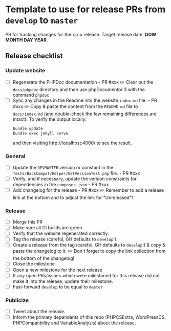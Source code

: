 Template to use for release PRs from `develop` to `master`
===========================================================

PR for tracking changes for the x.x.x release. Target release date: **DOW MONTH DAY YEAR**.

## Release checklist

### Update website
- [ ] Regenerate the PHPDoc documentation - PR #xxx
    :pencil2: Clear out the `docs/phpdoc` directory and then use phpDocumentor 3 with the command `phpdoc`
- [ ] Sync any changes in the Readme into the website `index.md` file. - PR #xxx
    :pencil2: Copy & paste the content from the `README.md` file to `docs/index.md` (and double-check the few remaining differences are intact).
    To verify the output locally:
    ```bash
    bundle update
    bundle exec jekyll serve
    ```
    and then visiting http://localhost:4000/ to see the result.

### General
- [ ] Update the `DEVMASTER` version nr constant in the `Tests/BackCompat/Helper/GetVersionTest.php` file. - PR #xxx
- [ ] Verify, and if necessary, update the version constraints for dependencies in the `composer.json` - PR #xxx
- [ ] Add changelog for the release - PR #xxx
    :pencil2: Remember to add a release link at the bottom and to adjust the link for "Unreleased"!

### Release
- [ ] Merge this PR
- [ ] Make sure all CI builds are green.
- [ ] Verify that the website regenerated correctly.
- [ ] Tag the release (careful, GH defaults to `develop`!).
- [ ] Create a release from the tag (careful, GH defaults to `develop`!) & copy & paste the changelog to it.
    :pencil2: Don't forget to copy the link collection from the bottom of the changelog!
- [ ] Close the milestone
- [ ] Open a new milestone for the next release
- [ ] If any open PRs/issues which were milestoned for this release did not make it into the release, update their milestone.
- [ ] Fast-forward `develop` to be equal to `master`

### Publicize
- [ ] Tweet about the release.
- [ ] Inform the primary dependants of this repo (PHPCSExtra, WordPressCS, PHPCompatibility and VariableAnalysis) about the release.
